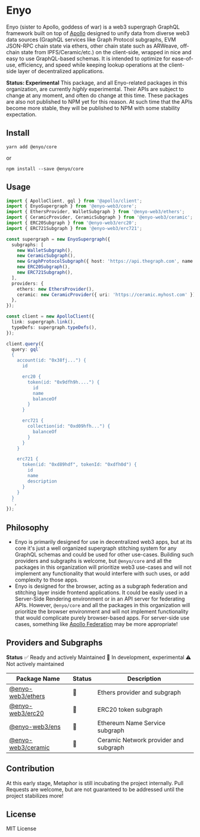 # Enyo
Enyo (sister to Apollo, goddess of war) is a web3 supergraph GraphQL framework built on top of [Apollo](https://www.apollographql.com/) designed to unify data from diverse web3 data sources (GraphQL services like Graph Protocol subgraphs, EVM JSON-RPC chain state via ethers, other chain state such as ARWeave, off-chain state from IPFS/Ceramic/etc.) on the client-side, wrapped in nice and easy to use GraphQL-based schemas. It is intended to optimize for ease-of-use, efficiency, and speed while keeping lookup operations at the client-side layer of decentralized applications.

**Status: Experimental**
This package, and all Enyo-related packages in this organization, are currently *highly* experimental. Their APIs are subject to change at any moment, and often do change at this time. These packages are also not published to NPM yet for this reason. At such time that the APIs become more stable, they will be published to NPM with some stability expectation.

## Install

`yarn add @enyo/core`

or

`npm install --save @enyo/core`

## Usage

```typescript
import { ApolloClient, gql } from '@apollo/client';
import { EnyoSupergraph } from '@enyo-web3/core';
import { EthersProvider, WalletSubgraph } from '@enyo-web3/ethers';
import { CeramicProvider, CeramicSubgraph } from '@enyo-web3/ceramic';
import { ERC20Subgraph } from '@enyo-web3/erc20';
import { ERC721Subgraph } from '@enyo-web3/erc721';

const supergraph = new EnyoSupergraph({
  subgraphs: [
    new WalletSubgraph(),
    new CeramicSubgraph(),
    new GraphProtocolSubgraph({ host: 'https://api.thegraph.com', name: '@metaphor-xyz/approval-protocol', schema: subgraphSchema }),
    new ERC20Subgraph(),
    new ERC721Subgraph(),
  ],
  providers: {
    ethers: new EthersProvider(),
    ceramic: new CeramicProvider({ uri: 'https://ceramic.myhost.com' }),
  },
});

const client = new ApolloClient({
  link: supergraph.link(),
  typeDefs: supergraph.typeDefs(),
});

client.query({
  query: gql`
  {
    account(id: "0x38fj...") {
      id

      erc20 {
        token(id: "0x9dfh9h....") {
          id
          name
          balanceOf
        }
      }

      erc721 {
        collection(id: "0xd09hfh...") {
          balanceOf
        }
      }
    }

    erc721 {
      token(id: "0xd89hdf", tokenId: "0xdfh0d") {
        id
        name
        description
      }
    }
  }
  `,
});
```

## Philosophy
- Enyo is primarily designed for use in decentralized web3 apps, but at its core it's just a well organized supergraph stitching system for any GraphQL schemas and could be used for other use-cases. Building such providers and subgraphs is welcome, but `@enyo/core` and all the packages in this organization will prioritize web3 use-cases and will not implement any functionality that would interfere with such uses, or add complexity to those apps.
- Enyo is designed for the browser, acting as a subgraph federation and stitching layer inside frontend applications. It could be easily used in a Server-Side Rendering environment or in an API server for federating APIs. However, `@enyo/core` and all the packages in this organization will prioritize the browser environment and will not implement functionality that would complicate purely browser-based apps. For server-side use cases, something like [Apollo Federation](https://www.apollographql.com/docs/federation/) may be more appropriate!

## Providers and Subgraphs
**Status**
:white_check_mark: Ready and actively Maintained
:hammer: In development, experimental
:warning: Not actively maintained

| Package Name | Status | Description |
| ------------ | ------ | ----------- |
| [@enyo-web3/ethers](https://github.com/enyo-web3/ethers) | :hammer: | Ethers provider and subgraph |
| [@enyo-web3/erc20](https://github.com/enyo-web3/erc20) | :hammer: | ERC20 token subgraph |
| [@enyo-web3/ens](https://github.com/enyo-web3/ens) | :hammer: | Ethereum Name Service subgraph |
| [@enyo-web3/ceramic](https://github.com/enyo-web3/ceramic) | :hammer: | Ceramic Network provider and subgraph |

## Contribution
At this early stage, Metaphor is still incubating the project internally. Pull Requests are welcome, but are not guaranteed to be addressed until the project stabilizes more!

## License
MIT License
